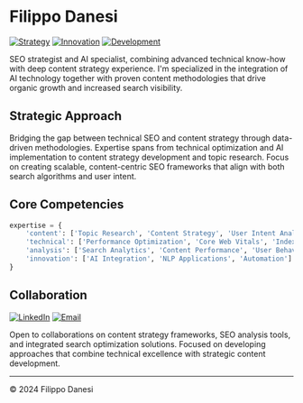 # Filippo Danesi

[![Strategy](https://img.shields.io/badge/Strategy-SEO%20%26%20Content-171717?style=for-the-badge&logoColor=F2F1EC)](https://www.filippodanesi.it)
[![Innovation](https://img.shields.io/badge/Focus-AI%20%26%20Technology-171717?style=for-the-badge&logoColor=F2F1EC)](https://www.filippodanesi.it)
[![Development](https://img.shields.io/badge/Expertise-Search%20%26%20Analytics-171717?style=for-the-badge&logoColor=F2F1EC)](https://github.com/filippodanesi)

SEO strategist and AI specialist, combining advanced technical know-how with deep content strategy experience. I'm specialized in the integration of AI technology together with proven content methodologies that drive organic growth and increased search visibility.

## Strategic Approach

Bridging the gap between technical SEO and content strategy through data-driven methodologies. Expertise spans from technical optimization and AI implementation to content strategy development and topic research. Focus on creating scalable, content-centric SEO frameworks that align with both search algorithms and user intent.

## Core Competencies

```python
expertise = {
    'content': ['Topic Research', 'Content Strategy', 'User Intent Analysis'],
    'technical': ['Performance Optimization', 'Core Web Vitals', 'Indexation'],
    'analysis': ['Search Analytics', 'Content Performance', 'User Behavior'],
    'innovation': ['AI Integration', 'NLP Applications', 'Automation']
}
```

## Collaboration

[![LinkedIn](https://img.shields.io/badge/LinkedIn-171717?style=for-the-badge&logo=linkedin&logoColor=F2F1EC)](https://www.linkedin.com/in/filippodanesi/)
[![Email](https://img.shields.io/badge/Email-171717?style=for-the-badge&logo=gmail&logoColor=F2F1EC)](mailto:hello@filippodanesi.it)

Open to collaborations on content strategy frameworks, SEO analysis tools, and integrated search optimization solutions. Focused on developing approaches that combine technical excellence with strategic content development.

---

© 2024 Filippo Danesi
